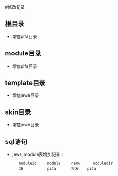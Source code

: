 #修改记录

## 根目录

* 增加pifa目录

## module目录

* 增加pifa目录

## template目录

* 增加jewe目录

## skin目录

* 增加jewe目录


## sql语句

* jewe_module表增加记录：

         moduleid     module     name      moduledir
         26	          pifa	     批发	   pifa